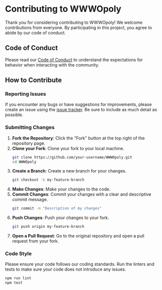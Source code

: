 # Contributing to WWWOpoly

Thank you for considering contributing to WWWOpoly! We welcome contributions from everyone. By participating in this project, you agree to abide by our code of conduct.

## Code of Conduct

Please read our [Code of Conduct](CODE_OF_CONDUCT.md) to understand the expectations for behavior when interacting with the community.

## How to Contribute

### Reporting Issues

If you encounter any bugs or have suggestions for improvements, please create an issue using the [issue tracker](https://github.com/Strapples/WWWOpoly/issues). Be sure to include as much detail as possible.

### Submitting Changes

1. **Fork the Repository**: Click the "Fork" button at the top right of the repository page.
2. **Clone your Fork**: Clone your fork to your local machine.
    ```bash
    git clone https://github.com/your-username/WWWOpoly.git
    cd WWWOpoly
    ```
3. **Create a Branch**: Create a new branch for your changes.
    ```bash
    git checkout -b my-feature-branch
    ```
4. **Make Changes**: Make your changes to the code.
5. **Commit Changes**: Commit your changes with a clear and descriptive commit message.
    ```bash
    git commit -m "Description of my changes"
    ```
6. **Push Changes**: Push your changes to your fork.
    ```bash
    git push origin my-feature-branch
    ```
7. **Open a Pull Request**: Go to the original repository and open a pull request from your fork.

### Code Style

Please ensure your code follows our coding standards. Run the linters and tests to make sure your code does not introduce any issues.

```bash
npm run lint
npm test
